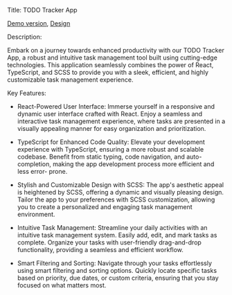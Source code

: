 Title: TODO Tracker App

[Demo version](https://maksymkos.github.io/TODO-app/), 
[Design](https://todomvc.com/examples/vanillajs/)

Description:

Embark on a journey towards enhanced productivity with our TODO Tracker App, a robust and intuitive task management tool built using cutting-edge technologies. This application seamlessly combines the power of React, TypeScript, and SCSS to provide you with a sleek, efficient, and highly customizable task management experience.

Key Features:

- React-Powered User Interface:
  Immerse yourself in a responsive and dynamic user interface crafted with React. Enjoy a seamless and interactive task management experience, where tasks are presented in a visually appealing manner for easy organization and 
  prioritization.

- TypeScript for Enhanced Code Quality:
  Elevate your development experience with TypeScript, ensuring a more robust and scalable codebase. Benefit from static typing, code navigation, and auto-completion, making the app development process more efficient and less error- 
  prone.

- Stylish and Customizable Design with SCSS:
  The app's aesthetic appeal is heightened by SCSS, offering a dynamic and visually pleasing design. Tailor the app to your preferences with SCSS customization, allowing you to create a personalized and engaging task management 
  environment.

- Intuitive Task Management:
  Streamline your daily activities with an intuitive task management system. Easily add, edit, and mark tasks as complete. Organize your tasks with user-friendly drag-and-drop functionality, providing a seamless and efficient 
  workflow.

- Smart Filtering and Sorting:
  Navigate through your tasks effortlessly using smart filtering and sorting options. Quickly locate specific tasks based on priority, due dates, or custom criteria, ensuring that you stay focused on what matters most.
